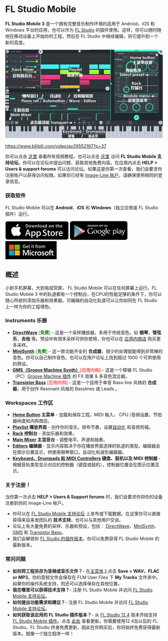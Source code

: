 # FL Studio Mobile

**FL Studio Mobile 3** 是一个拥有完整音乐制作环境的适用于 Android，iOS 和 Windows 平台的应用，也可以作为 [FL Studio][1] 的插件使用。这样，你可以随时随地在移动设备上开始你的工程，然后在 FL Studio 中继续编辑，将它提升到一个新的高度。

![主界面](../assets/images/main_ui_zh.png)

https://www.bilibili.com/video/av29552167?p=37

你可以点击 [这里][2] 查看所有视频教程，也可以点击 [这里][3] 访问 **FL Studio Mobile 支持论坛**。你可以在论坛中提出问题、获取其他免费内容。在应用内点击 **HELP > Users & support forums** 可以访问论坛。如果这是你第一次查看，我们会要求你注册账户以获得访问权限。如果你已经有 [Image-Line 账户][4]，请确保使用相同的登录信息。

<a id="install"></a>

### 获取软件

FL Studio Mobile 可以在 **Android**、**iOS** 和 **Windows**（独立应用或 FL Studio 插件）运行。

[![Apple Store](../assets/stores/apple_store.png)][5] [![Google Play](../assets/stores/google_play.png)][6] [![Microsoft Store](../assets/stores/microsoft_store.png)][7]

<a id="overview"></a>

## 概述

小到手机屏幕，大到电视荧屏， FL Studio Mobile 可以在任何屏幕上运行。FL Studio Mobile 3 中的轨道都有一个控制台，在CPU的性能足够的条件下，你可以随心所欲的添加乐器和效果器。可编辑的自动化轨道可以让你如同在 FL Studio 上一样为你的工程增色。

<a id="instruments"></a>

### Instruments 乐器

*   [**DirectWave**][8] <font color="green">[**免费**]</font> - 这是一个采样播放器，多用于传统音色，如 **钢琴**，**管弦乐**，**吉他** 等。预设中有很多采样可供你使用，你也可以在 [应用内商店][9] 购买更多采样。
*   [**MiniSynth**][10] <font color="green">[**免费**]</font> - 这一款功能齐全的 **合成器**，很少的处理就能得到非常棒的音色。你可以自己制作音色，也可以在用户论坛上找到超过 1000 个可供使用的预设。
*   [**GMS（Groove Machine Synth）**][11]<font color="red">[应用内购]</font> - 这是一个移植 FL Studio（PC）[Groove Machine 插件][12] 的 FX 效果 & 多音色混合器。
*   [**Transistor Bass**][13] <font color="red">[应用内购]</font> - 这是一个适用于单音 Bass-line 风格的 **合成器**，用于创作 Resonant 风格的 Basslines 或 Leads 。

<a id="spaces"></a>

### Workspaces 工作区

*   **[Home Button][14] 主菜单** - 加载和保存工程，MIDI 输入， CPU /音频设置，节拍器响度和内购商店。
*   **[Playlist][15] 播放界面** - 创作你的音乐，排布节奏，设置[自动化][16] 和音频剪辑。
*   **[Rack][17] 控制台** - 添加乐器和效果。
*   **[Main Mixer][18] 主混音台** - 调整电平、声道和独奏。
*   **[Editors][19] 编辑器** - 显示内容取决于你在播放界面选择的轨道的类型。编辑器会在图示位置显示，供使用钢琴窗口，自动化和波形编辑器。
*   **[Keyboard、Drumpads 和 MIDI Controllers][20] 键盘、鼓机以及 MIDI 控制器** - 根据音轨类型显示对应的控制器（键盘或鼓机），控制器位置会在图示位置显示。

<a id="registration"></a>

### 关于注册！

当你第一次点击 **HELP > Users & Support forums** 时，我们会要求你将你的设备注册到你的 Image-Line 帐户。

*   你可以在 [FL Studio Mobile 支持论坛][3] 上发布或下载数据。在这里你可以直接获得来自来发团队的 **技术支持**，也可以与其他用户交谈。
*   论坛上有大量免费的采样、乐器和预设，包括： [DirectWave][21]、[MiniSynth][22]、[GMS][23] 和 [Transistor Bass][24]。
*   我们会解锁你 [FL Studio 的插件版本][25]，你可以免费获得 FL Studio Mobile 的最新版本。

<a id="faq"></a>

### 常问问题

*   **如何将工程另存为音频或音乐文件？**- 在[主菜单][14]上点击 **Save > WAV、FLAC or MP3**。你的音频文件会保存在 FLM User Files 下 **My Tracks** 文件夹中。如果你的操作系统支持，则还可以选择保存在其他位置。
*   **我在哪里可以获得技术支持？**- 注册 FL Studio Mobile 并访问 [FL Studio Mobile 支持论坛][3]。
*   **如何提出功能需求和建议？**- 注册 FL Studio Mobile 并访问 [FL Studio Mobile 支持论坛][3]。
*   **如何获取该应用的 FL Studio 插件版本？**- 从 [FL Studio 12.4][26] 版本开始支持 [FL Studio Mobile 插件][27]。点击 [此处][28] 查看更新。你需要使用12.4及以后的 FL Studio。FL Studio 终身免费更新，因此在你购买后，你将始终免费获得最新版本。就像一个独立程序一样！

[1]: https://www.image-line.com/flstudio/
[2]: https://www.bilibili.com/video/av29552167
[3]: https://support.image-line.com/redirect/flmobile_forum
[4]: https://support.image-line.com/member/profile.php
[5]: https://apps.apple.com/cn/app/fl-studio-mobile-hd/id432850619
[6]: https://play.google.com/store/apps/details?id=com.imageline.FLM
[7]: https://www.microsoft.com/store/apps/9nblggh1zjcr
[8]: Module_DirectWave.md
[9]: HomePanel.md#shop
[10]: Module_Minisynth.md
[11]: Module_GMS.md
[12]: https://www.image-line.com/support/FLHelp/html/plugins/GMS.htm
[13]: Module_TransistorBass.md
[14]: HomePanel.md
[15]: Playlist.md
[16]: Editors.md#automationclip
[17]: Rack.md
[18]: Mixer.md
[19]: Editors.md
[20]: Controllers.md
[21]: https://forum.image-line.com/viewtopic.php?f=1964&t=78796
[22]: https://forum.image-line.com/viewtopic.php?f=1964&t=119657
[23]: https://forum.image-line.com/viewtopic.php?f=1964&t=164423
[24]: https://forum.image-line.com/viewtopic.php?f=1964&t=164424
[25]: https://support.image-line.com/redirect/flstudiomobile_plugin
[26]: https://www.image-line.com/downloads/flstudiodownload.html
[27]: FLStudioPlugin.md
[28]: https://support.image-line.com/redirect/flmobile_flplugin
